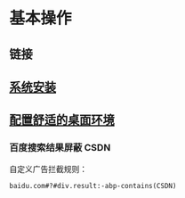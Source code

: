 # 基本操作

## 链接

## [系统安装](./sys_install/)

## [配置舒适的桌面环境](./sys_config/)

### 百度搜索结果屏蔽 CSDN

自定义广告拦截规则：

```text
baidu.com#?#div.result:-abp-contains(CSDN)
```
